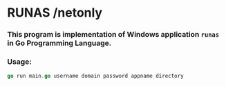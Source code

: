 # RUNAS /netonly

### This program is implementation of Windows application `runas` in Go Programming Language.

### Usage:
```go
go run main.go username domain password appname directory
```